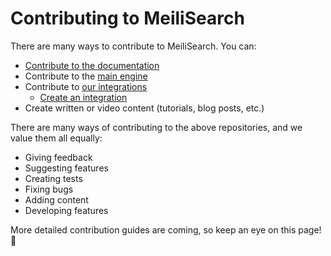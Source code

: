 # Contributing to MeiliSearch

There are many ways to contribute to MeiliSearch. You can:

- [Contribute to the documentation](/learn/contributing/contributing_to_docs.md)
- Contribute to the [main engine](https://github.com/meilisearch/MeiliSearch/blob/master/CONTRIBUTING.md)
- Contribute to [our integrations](https://github.com/meilisearch/integration-guides)
  - [Create an integration](https://github.com/meilisearch/integration-guides#building-an-integration)
- Create written or video content (tutorials, blog posts, etc.)

There are many ways of contributing to the above repositories, and we value them all equally:

- Giving feedback
- Suggesting features
- Creating tests
- Fixing bugs
- Adding content
- Developing features

More detailed contribution guides are coming, so keep an eye on this page! 👀
